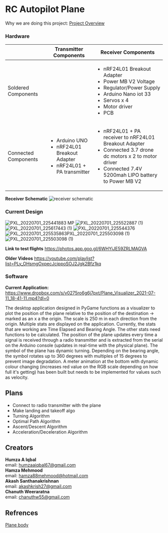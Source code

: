 # RC Autopilot Plane

Why we are doing this project: [Project Overview](https://docs.google.com/document/d/1GXb-hj0h31oRvuv6bn0ZbQ69HOYbUhehtujObRabfnY/edit?usp=sharing)

### Hardware

|                     | Transmitter Components | Receiver Components |
| ------------------- | ---------------------- | ------------------- |
| Soldered Components |  | <ul><li>nRF24L01 Breakout Adapter</li><li>Power MB V2 Voltage</li><li>Regulator/Power Supply</li><li>Arduino Nano iot 33</li><li>Servos x 4</li><li>Motor driver</li><li>PCB</li></ul> |
| Connected Components | <ul><li>Arduino UNO</li><li>nRF24L01 Breakout Adapter</li><li>nRF24L01 + PA transmitter</li></ul> | <ul><li>nRF24L01 + PA receiver to nRF24L01 Breakout Adapter</li><li>Connected 3.7 drone dc motors x 2 to motor driver</li><li>Connected 7.4V 5200mah LIPO battery to Power MB V2</li></ul> |

 **Receiver Schematic**
![receiver schematic](https://user-images.githubusercontent.com/57009205/115151764-533e3600-a03c-11eb-8dd1-f1ec7b6fffcc.png)

 ### Current Design
 
![PXL_20220701_225441883 MP](https://user-images.githubusercontent.com/57009205/189796200-9de04ee4-6d16-4adb-977a-7f1310741dd3.jpg)
![PXL_20220701_225522887 (1)](https://user-images.githubusercontent.com/57009205/189796354-98568f70-3896-477d-9f6b-9bb591d07503.jpg)
![PXL_20220701_225617443 (1)](https://user-images.githubusercontent.com/57009205/189796364-6f06a90c-a462-47ae-b9e2-c8428246ccfb.jpg)
![PXL_20220701_225544376](https://user-images.githubusercontent.com/57009205/189796367-afd2bce7-6475-4a72-abb7-942f10ed8fbd.jpg)
![PXL_20220701_225535863![PXL_20220701_225503098 (1)](https://user-images.githubusercontent.com/57009205/189796380-2ac5f50f-b9e7-469d-af1d-ed20905978f7.jpg)
](https://user-images.githubusercontent.com/57009205/189796373-c6020d33-431e-4b0d-8435-14c3c01bb45b.jpg)
![PXL_20220701_225503098 (1)](https://user-images.githubusercontent.com/57009205/189797735-d109453b-ba44-410f-817d-4daf81a0b999.jpg)

  **Link to test flights**
 https://photos.app.goo.gl/6WHYiJE59ZRLMAGVA
 
  **Older Videos**
 https://youtube.com/playlist?list=PLy_OHsmgOxpecJcippoSOJ2Jgk2Bfz1kq
### Software

**Current Application:** https://www.dropbox.com/s/v0275ro6g6j7pxt/Plane_Visualizer_2021-07-11_18-41-11.mp4?dl=0

The desktop application designed in PyGame functions as a visualizer to plot the position of the plane relative to the position of the destination -> marked as an x a the origin. The scale is 250 m in each direction from the origin. Multiple stats are displayed on the application. Currently, the stats that are working are Time Elapsed and Bearing Angle. The other stats need functions to be calculated. The position of the plane updates every time a signal is received through a radio transmitter and is extracted from the serial on the Arduino console (updates in real-time with the physical plane). The symbol of the plane has dynamic turning. Depending on the bearing angle, the symbol rotates up to 360 degrees with multiples of 15 degrees to prevent image degradation. A meter animation at the bottom with dynamic colour changing (increases red value on the RGB scale depending on how full it's getting) has been built but needs to be implemented for values such as velocity.

## Plans
* Connect to radio transmitter with the plane
* Make landing and takeoff algo
* Turning Algorithm
* Optimal Path Algorithm
* Ascent/Descent Algorithm
* Acceleration/Deceleration Algorithm
         
## Creators

**Humza A Iqbal**  
email: humzaaiqbal67@gmail.com  
**Hamza Mehmood**  
email:  hamza88mehmood@hotmail.com  
**Akash Santhanakrishnan**  
email: akashkrish27@gmail.com  
**Chanuth Weeraratna**  
email: chanuthw55@gmail.com   

## Refrences

[Plane body](https://www.rcpano.net/2019/11/05/how-to-make-rc-model-airplane-fun-fly-style-diy-rc-airplane-with-brushless-motor/)


